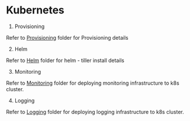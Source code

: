 # Kubernetes

1. Provisioning

Refer to [Provisioning](https://github.com/turkelk/Kubernetes/tree/master/Provisioning) folder for Provisioning details

 2. Helm

Refer to [Helm](https://github.com/turkelk/Kubernetes/tree/master/Helm) folder for helm - tiller install details

3. Monitoring

Refer to [Monitoring](https://github.com/turkelk/Kubernetes/tree/master/Monitoring) folder for deploying monitoring infrastructure to k8s cluster.

4. Logging

Refer to [Logging](https://github.com/turkelk/Kubernetes/tree/master/Logging) folder for deploying logging infrastructure to k8s cluster.